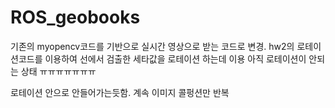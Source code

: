 # ROS_geobooks


기존의 myopencv코드를 기반으로 실시간 영상으로 받는 코드로 변경.
hw2의 로테이션코드를 이용하여 선에서 검출한 세타값을 로테이션 하는데 이용
아직 로테이션이 안되는 상태 ㅠㅠㅠㅠㅠㅠㅠ

로테이션 안으로 안들어가는듯함.
계속 이미지 콜펑션만 반복

